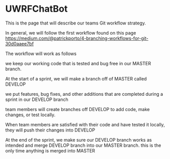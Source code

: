 # UWRFChatBot

This is the page that will describe our teams Git workflow strategy.

In general, we will follow the first workflow found on this page
https://medium.com/@patrickporto/4-branching-workflows-for-git-30d0aaee7bf

The workflow will work as follows

we keep our working code that is tested and bug free in our MASTER branch.

At the start of a sprint, we will make a branch off of MASTER called DEVELOP

we put features, bug fixes, and other additions that are completed during a sprint
in our DEVELOP branch

team members will create branches off DEVELOP to add code, make changes, or test locally.

When team members are satisfied with their code and have tested it locally, they will push
their changes into DEVELOP

At the end of the sprint, we make sure our DEVELOP branch works as intended and merge DEVELOP
branch into our MASTER branch. this is the only time anything is merged into MASTER

